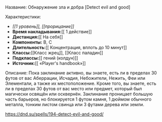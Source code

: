 Название: Обнаружение зла и добра \[Detect evil and good] 

Характеристики:
- *[[1 уровень]], [[прорицание]]*
- **Время накладывания:**[[ 1 действие]]
- **Дистанция:**[[ На себя]]
- **Компоненты:** В, С
- **Длительность:**[[ Концентрация, вплоть до 10 минут]]
- **Классы:**[[Класс  жрец]], [[Класс паладин]]
- **Подклассы:**[[ гений (колдун)]]
- **Источник:**[[ «Player's handbook»]]

Описание:
Пока заклинание активно, вы знаете, есть ли в пределах 30 футов от вас Аберрации, Исчадия, Небожители, Нежить, Феи или Элементали, а также их местоположение. Кроме того, вы знаете, есть ли в пределах 30 футов от вас место или предмет, который был магически освящён или осквернён.
Заклинание проницает большую часть барьеров, но блокируется 1 футом камня, 1 дюймом обычного металла, тонким листом свинца или 3 футами дерева или земли.

https://dnd.su/spells/194-detect-evil-and-good/